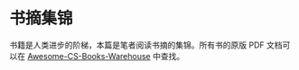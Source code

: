 # 书摘集锦

书籍是人类进步的阶梯，本篇是笔者阅读书摘的集锦。所有书的原版 PDF 文档可以在 [Awesome-CS-Books-Warehouse](https://github.com/wx-chevalier/Awesome-CS-Books-Warehouse) 中查找。
